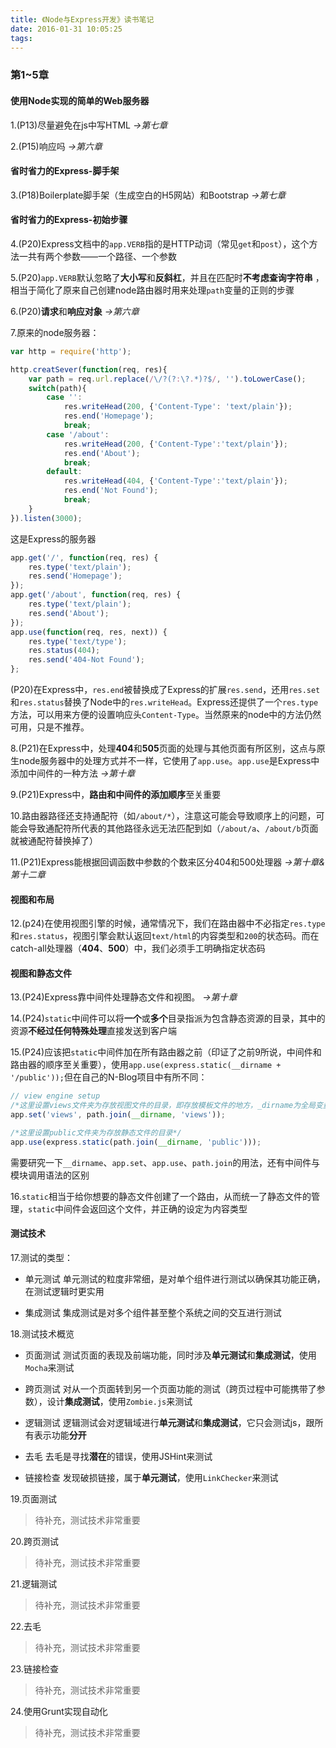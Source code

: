 ```yaml
---
title: 《Node与Express开发》读书笔记
date: 2016-01-31 10:05:25
tags:
---
```


### 第1~5章

#### 使用Node实现的简单的Web服务器

1.(P13)尽量避免在js中写HTML *->第七章*

2.(P15)响应吗 *->第六章*

#### 省时省力的Express-脚手架

3.(P18)Boilerplate脚手架（生成空白的H5网站）和Bootstrap *->第七章*

#### 省时省力的Express-初始步骤

4.(P20)Express文档中的`app.VERB`指的是HTTP动词（常见`get`和`post`），这个方法一共有两个参数——一个路径、一个参数

5.(P20)`app.VERB`默认忽略了**大小写**和**反斜杠**，并且在匹配时**不考虑查询字符串** ，相当于简化了原来自己创建node路由器时用来处理`path`变量的正则的步骤

6.(P20)**请求**和**响应对象** *->第六章*

7.原来的node服务器：
```javascript
var http = require('http');

http.creatSever(function(req, res){
	var path = req.url.replace(/\/?(?:\?.*)?$/, '').toLowerCase();
	switch(path){
		case '':
			res.writeHead(200, {'Content-Type': 'text/plain'});
			res.end('Homepage');
			break;
		case '/about':
			res.writeHead(200, {'Content-Type':'text/plain'});
			res.end('About');
			break;
		default:
			res.writeHead(404, {'Content-Type':'text/plain'});
			res.end('Not Found');
			break;
	}
}).listen(3000);
```

这是Express的服务器
```javascript
app.get('/', function(req, res) {
	res.type('text/plain');
	res.send('Homepage');
});
app.get('/about', function(req, res) {
	res.type('text/plain');
	res.send('About');
});
app.use(function(req, res, next)) {
	res.type('text/type');
	res.status(404);
	res.send('404-Not Found');
};
```
(P20)在Express中，`res.end`被替换成了Express的扩展`res.send`，还用`res.set`和`res.status`替换了Node中的`res.writeHead`。Express还提供了一个`res.type`方法，可以用来方便的设置响应头`Content-Type`。当然原来的node中的方法仍然可用，只是不推荐。

8.(P21)在Express中，处理**404**和**505**页面的处理与其他页面有所区别，这点与原生node服务器中的处理方式并不一样，它使用了`app.use`。`app.use`是Express中添加中间件的一种方法 *->第十章*

9.(P21)Express中，**路由和中间件的添加顺序**至关重要

10.路由器路径还支持通配符（如`/about/*`），注意这可能会导致顺序上的问题，可能会导致通配符所代表的其他路径永远无法匹配到如（`/about/a`、`/about/b`页面就被通配符替换掉了）

11.(P21)Express能根据回调函数中参数的个数来区分404和500处理器 *->第十章&第十二章*

#### 视图和布局

12.(p24)在使用视图引擎的时候，通常情况下，我们在路由器中不必指定`res.type`和`res.status`，视图引擎会默认返回`text/html`的内容类型和`200`的状态码。而在catch-all处理器（**404**、**500**）中，我们必须手工明确指定状态码

#### 视图和静态文件
13.(P24)Express靠中间件处理静态文件和视图。 *->第十章*

14.(P24)`static`中间件可以将**一个**或**多个**目录指派为包含静态资源的目录，其中的资源**不经过任何特殊处理**直接发送到客户端

15.(P24)应该把`static`中间件加在所有路由器之前（印证了之前9所说，中间件和路由器的顺序至关重要），使用`app.use(express.static(__dirname + '/public'));`但在自己的N-Blog项目中有所不同：
```javascript
// view engine setup
/*这里设置views文件夹为存放视图文件的目录，即存放模板文件的地方，_dirname为全局变量，存储当前正在执行的脚本所在的目录*/
app.set('views', path.join(__dirname, 'views'));

/*这里设置public文件夹为存放静态文件的目录*/
app.use(express.static(path.join(__dirname, 'public')));
```
需要研究一下`__dirname`、`app.set`、`app.use`、`path.join`的用法，还有中间件与模块调用语法的区别

16.`static`相当于给你想要的静态文件创建了一个路由，从而统一了静态文件的管理，`static`中间件会返回这个文件，并正确的设定为内容类型

#### 测试技术
17.测试的类型：

* 单元测试
单元测试的粒度非常细，是对单个组件进行测试以确保其功能正确，在测试逻辑时更实用

* 集成测试
集成测试是对多个组件甚至整个系统之间的交互进行测试

18.测试技术概览

* 页面测试
测试页面的表现及前端功能，同时涉及**单元测试**和**集成测试**，使用`Mocha`来测试

* 跨页测试
对从一个页面转到另一个页面功能的测试（跨页过程中可能携带了参数），设计**集成测试**，使用`Zombie.js`来测试

* 逻辑测试
逻辑测试会对逻辑域进行**单元测试**和**集成测试**，它只会测试js，跟所有表示功能**分开**

* 去毛
去毛是寻找**潜在**的错误，使用JSHint来测试

* 链接检查
发现破损链接，属于**单元测试**，使用`LinkChecker`来测试

19.页面测试
> 待补充，测试技术非常重要

20.跨页测试
> 待补充，测试技术非常重要

21.逻辑测试
> 待补充，测试技术非常重要

22.去毛
> 待补充，测试技术非常重要

23.链接检查
> 待补充，测试技术非常重要

24.使用Grunt实现自动化
> 待补充，测试技术非常重要
